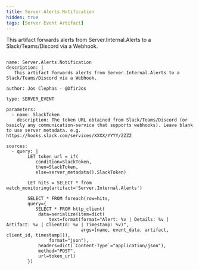 ```yaml
---
title: Server.Alerts.Notification
hidden: true
tags: [Server Event Artifact]
---
```


This artifact forwards alerts from Server.Internal.Alerts to a Slack/Teams/Discord via a Webhook.


<pre><code class="language-yaml">
name: Server.Alerts.Notification
description: |
   This artifact forwards alerts from Server.Internal.Alerts to a Slack/Teams/Discord via a Webhook.

author: Jos Clephas - @DfirJos

type: SERVER_EVENT

parameters:
  - name: SlackToken
    description: The token URL obtained from Slack/Teams/Discord (or basicly any communication-service that supports webhooks). Leave blank to use server metadata. e.g. https://hooks.slack.com/services/XXXX/YYYY/ZZZZ

sources:
  - query: |
        LET token_url = if(
           condition=SlackToken,
           then=SlackToken,
           else=server_metadata().SlackToken)

        LET hits = SELECT * from watch_monitoring(artifact=&#x27;Server.Internal.Alerts&#x27;)

        SELECT * FROM foreach(row=hits,
        query={
           SELECT * FROM http_client(
            data=serialize(item=dict(
                text=format(format=&quot;Alert: %v | Details: %v | Artifact: %v | ClientId: %v | Timestamp: %v)&quot;,
                            args=[name, event_data, artifact, client_id, timestamp])),
                format=&quot;json&quot;),
            headers=dict(`Content-Type`=&quot;application/json&quot;),
            method=&quot;POST&quot;,
            url=token_url)
        })

</code></pre>

